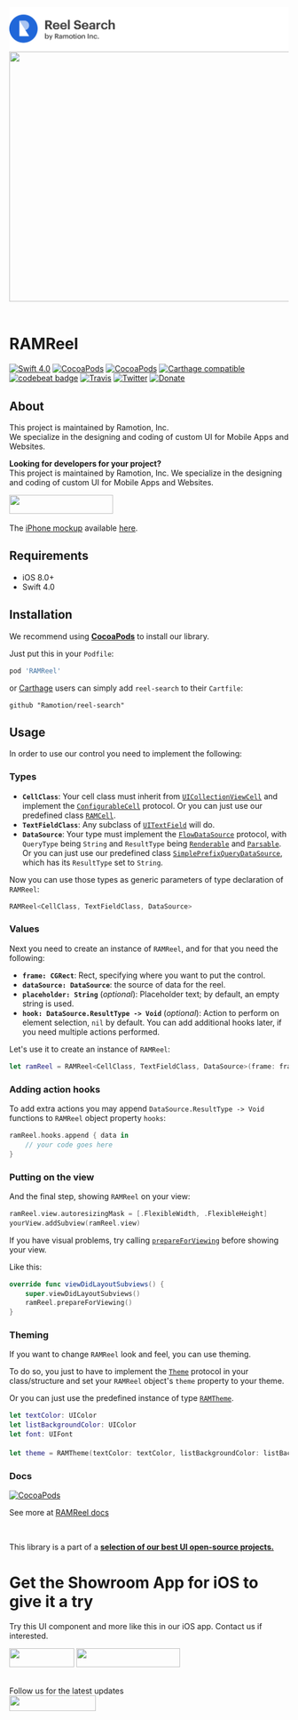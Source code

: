 [![header](./header.png)](https://ramotion.com?utm_source=gthb&utm_medium=special&utm_campaign=reel-search-logo)
<img src="https://github.com/Ramotion/reel-search/blob/master/reel-search.gif" width="600" height="450" />
<br><br/>
# RAMReel
[![Swift 4.0](https://img.shields.io/badge/Swift-4.0-green.svg?style=flat)](https://developer.apple.com/swift/)
[![CocoaPods](https://img.shields.io/cocoapods/p/RAMReel.svg)](https://cocoapods.org/pods/RAMReel)
[![CocoaPods](https://img.shields.io/cocoapods/v/RAMReel.svg)](http://cocoapods.org/pods/RAMReel)
[![Carthage compatible](https://img.shields.io/badge/Carthage-compatible-4BC51D.svg?style=flat)](https://github.com/Ramotion/reel-search)
[![codebeat badge](https://codebeat.co/badges/a591dc07-0f55-4321-929b-b33904c3dca8)](https://codebeat.co/projects/github-com-ramotion-reel-search)
[![Travis](https://img.shields.io/travis/Ramotion/reel-search.svg)](https://travis-ci.org/Ramotion/reel-search)
[![Twitter](https://img.shields.io/badge/Twitter-@Ramotion-blue.svg?style=flat)](http://twitter.com/Ramotion)
[![Donate](https://img.shields.io/badge/Donate-PayPal-blue.svg)](https://paypal.me/Ramotion)

## About
This project is maintained by Ramotion, Inc.<br>
We specialize in the designing and coding of custom UI for Mobile Apps and Websites.<br>

**Looking for developers for your project?**<br>
This project is maintained by Ramotion, Inc. We specialize in the designing and coding of custom UI for Mobile Apps and Websites.

<a href="https://dev.ramotion.com/?utm_source=gthb&utm_medium=special&utm_campaign=reel-search-contact-us">
<img src="https://github.com/ramotion/gliding-collection/raw/master/contact_our_team@2x.png" width="187" height="34"></a> <br>



The [iPhone mockup](https://store.ramotion.com/product/iphone-x-clay-mockups?utm_source=gthb&utm_medium=special&utm_campaign=reel-search) available [here](https://store.ramotion.com?utm_source=gthb&utm_medium=special&utm_campaign=reel-search).

## Requirements

- iOS 8.0+
- Swift 4.0

## Installation

We recommend using **[CocoaPods](https://cocoapods.org/)** to install our library.

Just put this in your `Podfile`:

~~~ruby
pod 'RAMReel'
~~~

or [Carthage](https://github.com/Carthage/Carthage) users can simply add `reel-search` to their `Cartfile`:
```
github "Ramotion/reel-search"
```

## Usage

In order to use our control you need to implement the following:

### Types
- **`CellClass`**: Your cell class must inherit from [`UICollectionViewCell`](https://developer.apple.com/library/ios/documentation/UIKit/Reference/UICollectionViewCell_class/) and implement the [`ConfigurableCell`](https://rawgit.com/Ramotion/reel-search/master/docs/Protocols/ConfigurableCell.html) protocol. Or you can just use our predefined class [`RAMCell`](https://rawgit.com/Ramotion/reel-search/master/docs/Classes/RAMCell.html).
- **`TextFieldClass`**: Any subclass of [`UITextField`](https://developer.apple.com/library/ios/documentation/UIKit/Reference/UITextField_Class/) will do.
- **`DataSource`**: Your type must implement the [`FlowDataSource`](https://rawgit.com/Ramotion/reel-search/master/docs/Protocols/FlowDataSource.html) protocol, with `QueryType` being `String` and `ResultType` being [`Renderable`](https://rawgit.com/Ramotion/reel-search/master/docs/Protocols/Renderable.html) and [`Parsable`](https://rawgit.com/Ramotion/reel-search/master/docs/Protocols/Parsable.html). Or you can just use our predefined class [`SimplePrefixQueryDataSource`](https://rawgit.com/Ramotion/reel-search/master/docs/Structs/SimplePrefixQueryDataSource.html), which has its `ResultType` set to `String`.

Now you can use those types as generic parameters of type declaration of `RAMReel`:

~~~swift
RAMReel<CellClass, TextFieldClass, DataSource>
~~~

### Values
Next you need to create an instance of `RAMReel`, and for that you need the following:

- **`frame: CGRect`**: Rect, specifying where you want to put the control.
- **`dataSource: DataSource`**: the source of data for the reel.
- **`placeholder: String`** (*optional*): Placeholder text; by default, an empty string is used.
- **`hook: DataSource.ResultType -> Void`** (*optional*): Action to perform on element selection, `nil` by default. You can add additional hooks later, if you need multiple actions performed.

Let's use it to create an instance of `RAMReel`:

~~~swift
let ramReel = RAMReel<CellClass, TextFieldClass, DataSource>(frame: frame, dataSource: dataSource, placeholder: placeholder, hook: hook)
~~~

### Adding action hooks

To add extra actions you may append `DataSource.ResultType -> Void` functions to `RAMReel` object property `hooks`:

~~~swift
ramReel.hooks.append { data in
	// your code goes here
}
~~~

### Putting on the view

And the final step, showing `RAMReel` on your view:

~~~swift
ramReel.view.autoresizingMask = [.FlexibleWidth, .FlexibleHeight]
yourView.addSubview(ramReel.view)
~~~

If you have visual problems, try calling  [`prepareForViewing`](https://rawgit.com/Ramotion/reel-search/master/docs/Classes/RAMReel.html#/s:FC7RAMReel7RAMReel17prepareForViewingu1_Rdq_CSo20UICollectionViewCellq_S_16ConfigurableCelldq0_CSo11UITextFieldq1_S_14FlowDataSourceqq_S2_8DataTypeS_8Parsableqq_S2_8DataTypeS_10Renderablezqq_S2_8DataTypeqq1_S4_10ResultTypezqq1_S4_9QueryTypeSS_FGS0_q_q0_q1__FT_T_) before showing your view.

Like this:

~~~swift
override func viewDidLayoutSubviews() {
	super.viewDidLayoutSubviews()
	ramReel.prepareForViewing()
}
~~~

### Theming

If you want to change `RAMReel` look and feel, you can use theming.

To do so, you just to have to implement the [`Theme`](https://rawgit.com/Ramotion/reel-search/master/docs/Protocols/Theme.html) protocol in your class/structure and set your `RAMReel` object's `theme` property to your theme.

Or you can just use the predefined instance of type [`RAMTheme`](https://rawgit.com/Ramotion/reel-search/master/docs/Structs/RAMTheme.html).

~~~swift
let textColor: UIColor
let listBackgroundColor: UIColor
let font: UIFont

let theme = RAMTheme(textColor: textColor, listBackgroundColor: listBackgroundColor, font: font)
~~~

### Docs

[![CocoaPods](https://img.shields.io/cocoapods/metrics/doc-percent/RAMReel.svg)](https://rawgit.com/Ramotion/reel-search/master/docs/index.html)

See more at [RAMReel docs](https://rawgit.com/Ramotion/reel-search/master/docs/index.html)

<br>


This library is a part of a <a href="https://github.com/Ramotion/swift-ui-animation-components-and-libraries"><b>selection of our best UI open-source projects.</b></a>

# Get the Showroom App for iOS to give it a try
Try this UI component and more like this in our iOS app. Contact us if interested.

<a href="https://itunes.apple.com/app/apple-store/id1182360240?pt=550053&ct=reel-search&mt=8" >
<img src="https://github.com/ramotion/gliding-collection/raw/master/app_store@2x.png" width="117" height="34"></a>
<a href="https://dev.ramotion.com/?utm_source=gthb&utm_medium=special&utm_campaign=reel-search-contact-us">
<img src="https://github.com/ramotion/gliding-collection/raw/master/contact_our_team@2x.png" width="187" height="34"></a>
<br>
<br>

Follow us for the latest updates<br>
<a href="https://goo.gl/rPFpid" >
<img src="https://i.imgur.com/ziSqeSo.png/" width="156" height="28"></a>
